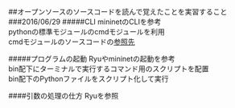 ##オープンソースのソースコードを読んで覚えたことを実習すること
###2016/06/29
#####CLI
mininetのCLIを参考  
pythonの標準モジュールのcmdモジュールを利用  
cmdモジュールのソースコードの[参照先](http://svn.python.org/view/python/branches/release27-maint/Lib/cmd.py?view=markup)

#####プログラムの起動
Ryuやmininetの起動を参考  
bin配下にターミナルで実行するコマンド用のスクリプトを配置   
bin配下のPythonファイルをスクリプト化して実行  

####引数の処理の仕方
Ryuを参照


